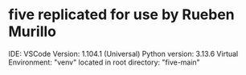 # five replicated for use by Rueben Murillo
IDE: VSCode Version: 1.104.1 (Universal)
Python version: 3.13.6
Virtual Environment: "venv" located in root directory: "five-main"
